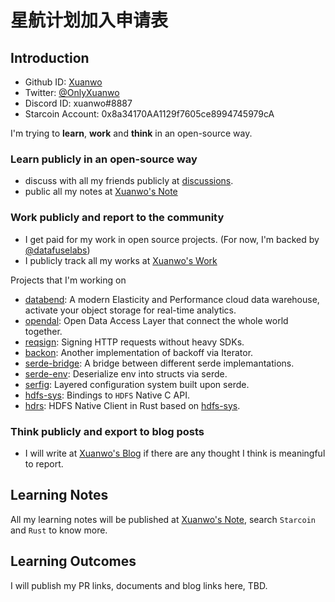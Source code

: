 # 星航计划加入申请表

## Introduction

* Github ID: [Xuanwo](https://github.com/Xuanwo)
* Twitter: [@OnlyXuanwo](https://twitter.com/OnlyXuanwo)
* Discord ID: xuanwo#8887
* Starcoin Account: 0x8a34170AA1129f7605ce8994745979cA

I'm trying to **learn**, **work** and **think** in an open-source way.

### Learn publicly in an open-source way

- discuss with all my friends publicly at [discussions](https://github.com/Xuanwo/Xuanwo/discussions).
- public all my notes at [Xuanwo's Note](https://note.xuanwo.io)

### Work publicly and report to the community

- I get paid for my work in open source projects. (For now, I'm backed by [@datafuselabs](https://github.com/datafuselabs))
- I publicly track all my works at [Xuanwo's Work](https://work.xuanwo.io)

Projects that I'm working on

- [databend](https://github.com/datafuselabs/databend): A modern Elasticity and Performance cloud data warehouse, activate your object storage for real-time analytics.
- [opendal](https://github.com/datafuselabs/opendal): Open Data Access Layer that connect the whole world together.
- [reqsign](https://github.com/Xuanwo/reqsign): Signing HTTP requests without heavy SDKs.
- [backon](https://github.com/Xuanwo/backon): Another implementation of backoff via Iterator.
- [serde-bridge](https://github.com/Xuanwo/serde-bridge): A bridge between different serde implemantations.
- [serde-env](https://github.com/Xuanwo/serde-env): Deserialize env into structs via serde.
- [serfig](https://github.com/Xuanwo/serfig): Layered configuration system built upon serde.
- [hdfs-sys](https://github.com/Xuanwo/hdfs-sys): Bindings to `HDFS` Native C API.
- [hdrs](https://github.com/Xuanwo/hdrs): HDFS Native Client in Rust based on [hdfs-sys](https://github.com/Xuanwo/hdfs-sys).

### Think publicly and export to blog posts

- I will write at [Xuanwo's Blog](https://xuanwo.io) if there are any thought I think is meaningful to report.

## Learning Notes

All my learning notes will be published at [Xuanwo's Note](https://note.xuanwo.io), search `Starcoin` and `Rust` to know more.

## Learning Outcomes

I will publish my PR links, documents and blog links here, TBD.
